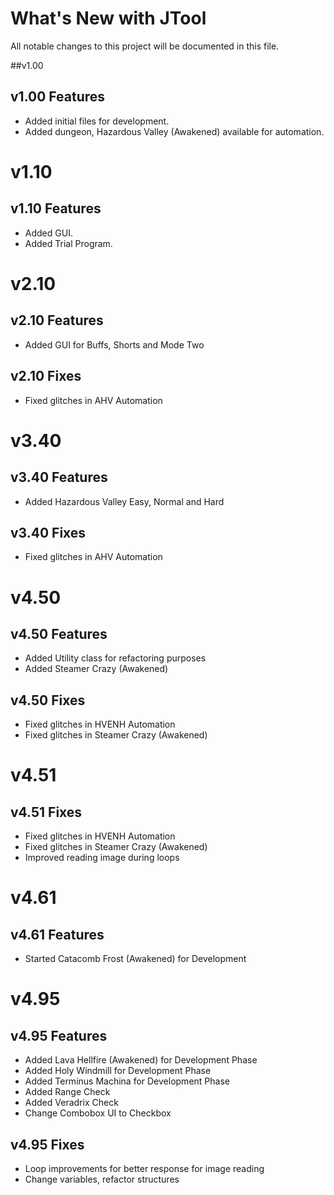 # What's New with JTool

All notable changes to this project will be documented in this file.

##v1.00

## v1.00 Features

- Added initial files for development.
- Added dungeon, Hazardous Valley (Awakened) available for automation.

# v1.10

## v1.10 Features

- Added GUI.
- Added Trial Program.

# v2.10

## v2.10 Features

- Added GUI for Buffs, Shorts and Mode Two

## v2.10 Fixes

- Fixed glitches in AHV Automation

# v3.40

## v3.40 Features

- Added Hazardous Valley Easy, Normal and Hard

## v3.40 Fixes

- Fixed glitches in AHV Automation

# v4.50

## v4.50 Features

- Added Utility class for refactoring purposes
- Added Steamer Crazy (Awakened)

## v4.50 Fixes

- Fixed glitches in HVENH Automation
- Fixed glitches in Steamer Crazy (Awakened)

# v4.51

## v4.51 Fixes

- Fixed glitches in HVENH Automation
- Fixed glitches in Steamer Crazy (Awakened)
- Improved reading image during loops

# v4.61

## v4.61 Features

- Started Catacomb Frost (Awakened) for Development

# v4.95

## v4.95 Features

- Added Lava Hellfire (Awakened) for Development Phase
- Added Holy Windmill for Development Phase
- Added Terminus Machina for Development Phase
- Added Range Check
- Added Veradrix Check
- Change Combobox UI to Checkbox

## v4.95 Fixes

- Loop improvements for better response for image reading
- Change variables, refactor structures
